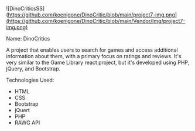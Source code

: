 ![DinoCriticsSS](https://github.com/koenigone/DinoCritic/blob/main/project7-img.png](https://github.com/koenigone/DinoCritic/blob/main/Vendor/Img/project7-img.png)

Name: DinoCritics

A project that enables users to search for games and access additional information about them, with a primary focus on ratings and reviews. 
It's very similar to the Game Library react project, but it's developed using PHP, jQuery, and Bootstrap.

Technologies Used:
- HTML
- CSS
- Bootstrap
- jQuert
- PHP
- RAWG API
